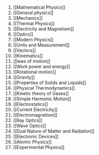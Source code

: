 1. [[Mathematical Physics]]
2. [[General physics]]
3. [[Mechanics]]
4. [[Thermal Physics]]
5. [[Electricity and Magnetism]]
6. [[Optics]]
7. [[Modern Physics]]
8. [[Units and Measurement]]
9. [[Vectors]]
10. [[Kinematics]]
11. [[laws of motion]]
12. [[Work power and energy]]
13. [[Rotational motion]]
14. [[Gravity]]
15. [[Properties of Solids and Liquids]]
16. [[Physical Thermodynamics]]
17. [[Kinetic theory of Gases]]
18. [[Simple Harmonic Motion]]
19. [[Electrostatics]]
20. [[Current Electricity]]
21. [[Electromagnetism]]
22. [[Ray Optics]]
23. [[Wave Optics]]
24. [[Dual Nature of Matter and Radiation]]
25. [[Electronic Devices]]
26. [[Atomic Physics]]
27. [[Experimental Physics]]